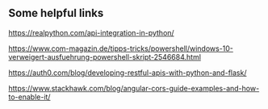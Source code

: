 ## Some helpful links

https://realpython.com/api-integration-in-python/

https://www.com-magazin.de/tipps-tricks/powershell/windows-10-verweigert-ausfuehrung-powershell-skript-2546684.html

https://auth0.com/blog/developing-restful-apis-with-python-and-flask/

https://www.stackhawk.com/blog/angular-cors-guide-examples-and-how-to-enable-it/
